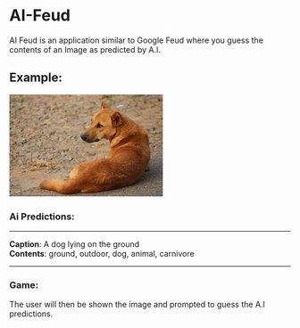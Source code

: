 # AI-Feud
AI Feud is an application similar to Google Feud where you guess the contents of an Image as predicted by A.I.

## Example:
![](resources/dog_test.jpg)
### Ai Predictions:

---
**Caption**: A dog lying on the ground  
**Contents**: ground, outdoor, dog, animal, carnivore

---
### Game:
The user will then be shown the image and prompted to guess the A.I predictions.
